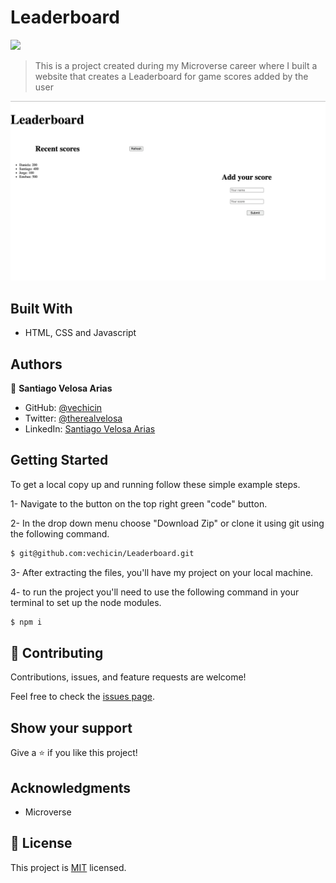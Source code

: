 # Leaderboard
![](https://img.shields.io/badge/Microverse-blueviolet)

> This is a project created during my Microverse career where I built a website that creates a Leaderboard for game scores added by the user

![screenshot](./screenshot.png)

## Built With

- HTML, CSS and Javascript

## Authors

👤 **Santiago Velosa Arias**

- GitHub: [@vechicin](https://github.com/vechicin)
- Twitter: [@therealvelosa](https://twitter.com/therealvelosa)
- LinkedIn: [Santiago Velosa Arias](https://www.linkedin.com/in/santiago-velosa-arias-5b7543112/)

## Getting Started

To get a local copy up and running follow these simple example steps.

1- Navigate to the button on the top right green "code" button.

2- In the drop down menu choose "Download Zip" or clone it using git using the following command.
~~~bash
$ git@github.com:vechicin/Leaderboard.git
~~~

3- After extracting the files, you'll have my project on your local machine.

4- to run the project you'll need to use the following command in your terminal to set up the node modules.
~~~bash
$ npm i
~~~

## 🤝 Contributing

Contributions, issues, and feature requests are welcome!

Feel free to check the [issues page](https://github.com/vechicin/Hello-Microverse/issues).

## Show your support

Give a ⭐️ if you like this project!

## Acknowledgments

  - Microverse

## 📝 License

This project is [MIT](./MIT.md) licensed.
